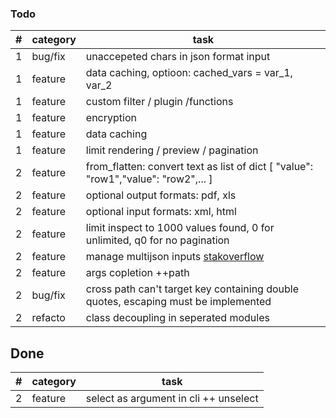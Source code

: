 ### Todo
| #         | category    |   task |
|------------------|-------|--------|
 1 | bug/fix    | unaccepeted chars in json format input
 1 | feature    | data caching, optioon: cached_vars = var_1, var_2
 1 | feature    | custom filter / plugin /functions
 1 | feature    | encryption
 1 | feature    | data caching
 1 | feature    | limit rendering / preview / pagination
 2 | feature    | from_flatten: convert text as list of dict [ "value": "row1","value": "row2",... ]
 2 | feature    | optional output formats: pdf, xls
 2 | feature    | optional input formats: xml, html
 2 | feature    | limit inspect to 1000 values found, 0 for unlimited, q0 for no pagination
 2 | feature    | manage multijson inputs [stakoverflow](https://stackoverflow.com/questions/27907633/w-to-extract-multiple-json-objects-from-one-file)
 2 | feature    | args copletion ++path
 2 | bug/fix    | cross path can't target key containing double quotes, escaping must be implemented
 2 | refacto    | class decoupling in seperated modules


## Done
| #         | category    |   task |
|------------------|-------|--------|
 2 | feature    | select as argument in cli ++ unselect